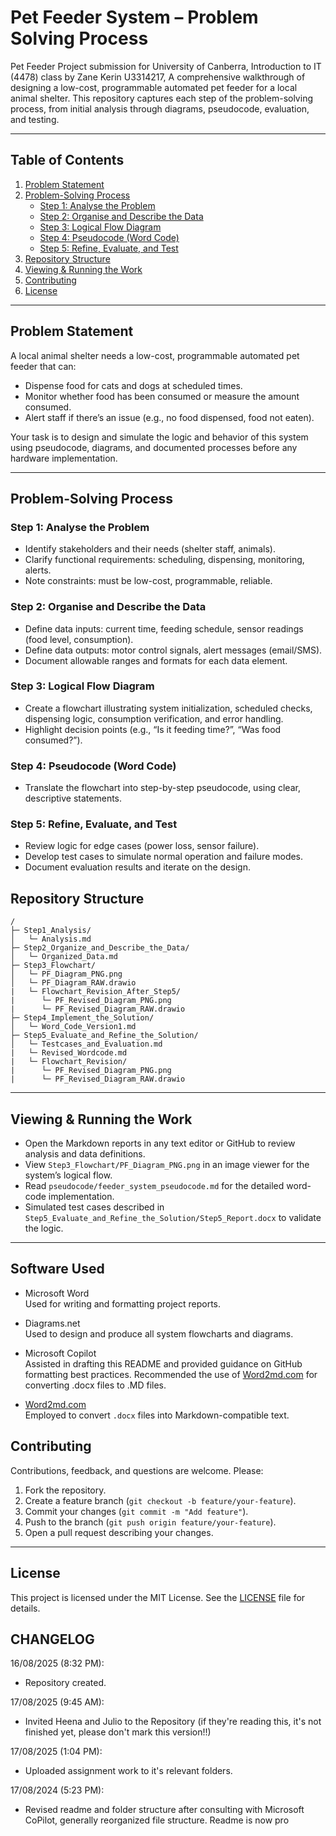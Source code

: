 # Pet Feeder System – Problem Solving Process
Pet Feeder Project submission for University of Canberra, Introduction to IT (4478) class by Zane Kerin U3314217, 
A comprehensive walkthrough of designing a low-cost, programmable automated pet feeder for a local animal shelter. This repository captures each step of the problem-solving process, from initial analysis through diagrams, pseudocode, evaluation, and testing.

---

## Table of Contents

1. [Problem Statement](#problem-statement)  
2. [Problem-Solving Process](#problem-solving-process)  
   - [Step 1: Analyse the Problem](#step-1-analyse-the-problem)  
   - [Step 2: Organise and Describe the Data](#step-2-organise-and-describe-the-data)  
   - [Step 3: Logical Flow Diagram](#step-3-logical-flow-diagram)  
   - [Step 4: Pseudocode (Word Code)](#step-4-pseudocode-word-code)  
   - [Step 5: Refine, Evaluate, and Test](#step-5-refine-evaluate-and-test)  
3. [Repository Structure](#repository-structure)  
4. [Viewing & Running the Work](#viewing--running-the-work)  
5. [Contributing](#contributing)  
6. [License](#license)  

---

## Problem Statement

A local animal shelter needs a low-cost, programmable automated pet feeder that can:
- Dispense food for cats and dogs at scheduled times.  
- Monitor whether food has been consumed or measure the amount consumed.  
- Alert staff if there’s an issue (e.g., no food dispensed, food not eaten).  

Your task is to design and simulate the logic and behavior of this system using pseudocode, diagrams, and documented processes before any hardware implementation.

---

## Problem-Solving Process

### Step 1: Analyse the Problem

- Identify stakeholders and their needs (shelter staff, animals).  
- Clarify functional requirements: scheduling, dispensing, monitoring, alerts.  
- Note constraints: must be low-cost, programmable, reliable.  

### Step 2: Organise and Describe the Data

- Define data inputs: current time, feeding schedule, sensor readings (food level, consumption).  
- Define data outputs: motor control signals, alert messages (email/SMS).  
- Document allowable ranges and formats for each data element.  

### Step 3: Logical Flow Diagram

- Create a flowchart illustrating system initialization, scheduled checks, dispensing logic, consumption verification, and error handling.  
- Highlight decision points (e.g., “Is it feeding time?”, “Was food consumed?”).  

### Step 4: Pseudocode (Word Code)

- Translate the flowchart into step-by-step pseudocode, using clear, descriptive statements.  

### Step 5: Refine, Evaluate, and Test

- Review logic for edge cases (power loss, sensor failure).  
- Develop test cases to simulate normal operation and failure modes.  
- Document evaluation results and iterate on the design.

## Repository Structure

```text
/
├─ Step1_Analysis/
│   └─ Analysis.md
├─ Step2_Organize_and_Describe_the_Data/
│   └─ Organized_Data.md
├─ Step3_Flowchart/
│   └─ PF_Diagram_PNG.png
│   └─ PF_Diagram_RAW.drawio
|   └─ Flowchart_Revision_After_Step5/
|      └─ PF_Revised_Diagram_PNG.png
|      └─ PF_Revised_Diagram_RAW.drawio
├─ Step4_Implement_the_Solution/
│   └─ Word_Code_Version1.md
├─ Step5_Evaluate_and_Refine_the_Solution/
│   └─ Testcases_and_Evaluation.md
|   └─ Revised_Wordcode.md
|   └─ Flowchart_Revision/
|      └─ PF_Revised_Diagram_PNG.png
|      └─ PF_Revised_Diagram_RAW.drawio

```

---

## Viewing & Running the Work

- Open the Markdown reports in any text editor or GitHub to review analysis and data definitions.  
- View `Step3_Flowchart/PF_Diagram_PNG.png` in an image viewer for the system’s logical flow.  
- Read `pseudocode/feeder_system_pseudocode.md` for the detailed word-code implementation.  
- Simulated test cases described in `Step5_Evaluate_and_Refine_the_Solution/Step5_Report.docx` to validate the logic.

---

## Software Used

- Microsoft Word  
  Used for writing and formatting project reports.

- Diagrams.net  
  Used to design and produce all system flowcharts and diagrams.

- Microsoft Copilot  
  Assisted in drafting this README and provided guidance on GitHub formatting best practices. Recommended the use of [Word2md.com](https://word2md.com/) for converting .docx files to .MD files.

- [Word2md.com](https://word2md.com/)  
  Employed to convert `.docx` files into Markdown-compatible text.

## Contributing

Contributions, feedback, and questions are welcome. Please:

1. Fork the repository.  
2. Create a feature branch (`git checkout -b feature/your-feature`).  
3. Commit your changes (`git commit -m "Add feature"`).  
4. Push to the branch (`git push origin feature/your-feature`).  
5. Open a pull request describing your changes.

---

## License

This project is licensed under the MIT License. See the [LICENSE](LICENSE.md) file for details.


## CHANGELOG
16/08/2025 (8:32 PM):
- Repository created.

17/08/2025 (9:45 AM):
- Invited Heena and Julio to the Repository (if they're reading this, it's not finished yet, please don't mark this version!!)

17/08/2025 (1:04 PM):
- Uploaded assignment work to it's relevant folders. 

17/08/2024 (5:23 PM):
- Revised readme and folder structure after consulting with Microsoft CoPilot, generally reorganized file structure. Readme is now pro

